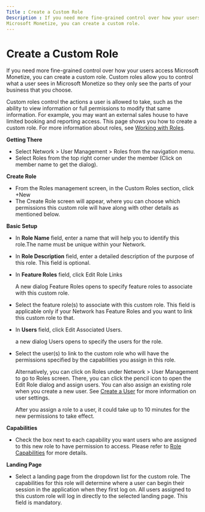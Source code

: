 ```yaml
---
Title : Create a Custom Role
Description : If you need more fine-grained control over how your users access
Microsoft Monetize, you can create a custom role.
---
```



# Create a Custom Role



If you need more fine-grained control over how your users access
Microsoft Monetize, you can create a custom role.
Custom roles allow you to control what a user sees in
Microsoft Monetize so they only see the parts of
your business that you choose.



Custom roles control the actions a user is allowed to take, such as the
ability to view information or full permissions to modify that same
information. For example, you may want an external sales house to have
limited booking and reporting access. This page shows you how to create
a custom role. For more information about roles, see
<a href="working-with-roles.html" class="xref"
title="Roles determine what the users can view and perform in the Xandr system, and can be applied at the Platform or Feature level. You can also create custom roles depending on the need of the business.">Working
with Roles</a>.





<div class="li stepsection">

**Getting There**



-  Select
  Network
  \> User Management \>
  Roles from the navigation
  menu. 
-  Select
  Roles from the top right corner
  under the member (Click on member name to get the dialog).
  

<div class="li stepsection">

**Create Role**



- From the
  Roles management screen, in the
  Custom Roles section, click
   +New
- The Create
  Role screen will appear, where you can choose which permissions
  this custom role will have along with other details as mentioned
  below.

<div class="li stepsection">

**Basic Setup**



- In **Role Name** field, enter a name that will
  help you to identify this role.The name must be unique within your
  Network.
- In **Role Description** field, enter a detailed
  description of the purpose of this role. This field is
  optional.
- In **Feature Roles** field, click
  Edit Role Links 
  

  A new dialog Feature Roles opens
  to specify feature roles to associate with this custom role.

  
- Select the feature role(s) to associate with this
  custom role. This field is applicable only if your
  Network has Feature Roles and you want to link
  this custom role to that.
- In **Users** field, click
  Edit Associated Users.
  

  a new dialog Users opens to
  specify the users for the role.

  
- Select the user(s) to link to the custom role who
  will have the permissions specified by the capabilities you assign in
  this role.
  

  Alternatively, you can click on
  Roles under
  Network
  \> User Management to go to
  Roles screen. There, you can
  click the pencil icon to open the
  Edit Role dialog and assign
  users. You can also assign an existing role when you create a new
  user. See <a href="create-a-user.html" class="xref">Create a User</a>
  for more information on user settings.

  

  

  After you assign a role to a user, it could take up to 10 minutes for
  the new permissions to take effect.

  

<div class="li stepsection">

**Capabilities**



- Check the box next to each capability you want
  users who are assigned to this new role to have permission to access.
  Please refer to <a href="role-capabilities.html" class="xref"
  title="Roles capabilities define the accesses and privileges to different functions that are allowed for a custom role in the Xandr system.">Role
  Capabilities</a> for more details.

<div class="li stepsection">

**Landing Page**



- Select a landing page from the dropdown list for
  the custom role. The capabilities for this role will determine where a
  user can begin their session in the application when they first log
  on. All users assigned to this custom role will log in directly to the
  selected landing page. This field is mandatory. 






